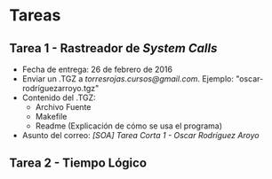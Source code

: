 # Tareas

## Tarea 1 - Rastreador de _System Calls_

+ Fecha de entrega: 26 de febrero de 2016 
+ Enviar un .TGZ a _torresrojas.cursos@gmail.com_. Ejemplo: "oscar-rodríguezarroyo.tgz"
+ Contenido del .TGZ:
    * Archivo Fuente
    * Makefile
    * Readme (Explicación de cómo se usa el programa)
+ Asunto del correo: _[SOA] Tarea Corta 1 - Oscar Rodríguez Aroyo_ 

## Tarea 2 - Tiempo Lógico
